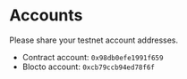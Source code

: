 # Accounts

Please share your testnet account addresses.

- Contract account: `0x98db0efe1991f659`
- Blocto account: `0xcb79ccb94ed78f6f`